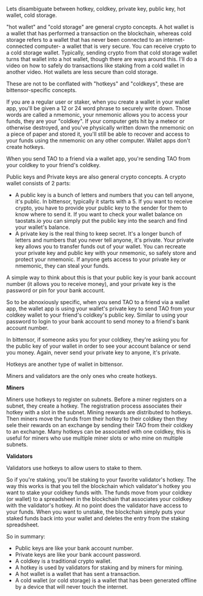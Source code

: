 Lets disambiguate between hotkey, coldkey, private key, public key, hot wallet, cold storage.

"hot wallet" and "cold storage" are general crypto concepts.  A hot wallet is a wallet that has performed a transaction on the blockchain, whereas cold storage refers to a wallet that has never been connected to an internet-connected computer- a wallet that is very secure.  You can receive crypto to a cold storage wallet.  Typically, sending crypto from that cold storage wallet turns that wallet into a hot wallet, though there are ways around this.  I'll do a video on how to safely do transactions like staking from a cold wallet in another video.  Hot wallets are less secure than cold storage.

These are not to be conflated with "hotkeys" and "coldkeys", these are bittensor-specific concepts.

If you are a regular user or staker, when you create a wallet in your wallet app, you'll be given a 12 or 24 word phrase to securely write down.  Those words are called a nmemonic, your nmemonic allows you to access your funds, they are your "coldkey".  If your computer gets hit by a meteor or otherwise destroyed, and you've physically written down the nmemonic on a piece of paper and stored it, you'll still be able to recover and access to your funds using the nmemonic on any other computer.  Wallet apps don't create hotkeys.

When you send TAO to a friend via a wallet app, you're sending TAO from your coldkey to your friend's coldkey.

Public keys and Private keys are also general crypto concepts.  A crypto wallet consists of 2 parts:
* A public key is a bunch of letters and numbers that you can tell anyone, it's public.  In bittensor, typically it starts with a 5.  If you want to receive crypto, you have to provide your public key to the sender for them to know where to send it.  If you want to check your wallet balance on taostats.io you can simply put the public key into the search and find your wallet's balance.
* A private key is the real thing to keep secret.  It's a longer bunch of letters and numbers that you never tell anyone, it's private.  Your private key allows you to transfer funds out of your wallet.  You can recreate your private key and public key with your nmemonic, so safely store and protect your nmemonic.  If anyone gets access to your private key or nmemonic, they can steal your funds.

A simple way to think about this is that your public key is your bank account number (it allows you to receive money), and your private key is the password or pin for your bank account.

So to be abnoxiously specific, when you send TAO to a friend via a wallet app, the wallet app is using your wallet's private key to send TAO from your coldkey wallet to your friend's coldkey's public key.  Similar to using your password to login to your bank account to send money to a friend's bank account number.

In bittensor, if someone asks you for your coldkey, they're asking you for the public key of your wallet in order to see your account balance or send you money.  Again, never send your private key to anyone, it's private.

Hotkeys are another type of wallet in bittensor.

Miners and validators are the only ones who create hotkeys.

**Miners**

Miners use hotkeys to register on subnets.  Before a miner registers on a subnet, they create a hotkey.  The registration process associates their hotkey with a slot in the subnet.  Mining rewards are distributed to hotkeys.  Then miners move the funds from their hotkey to their coldkey then they sele their rewards on an exchange by sending their TAO from their coldkey to an exchange.  Many hotkeys can be associated with one coldkey, this is useful for miners who use multiple miner slots or who mine on multiple subnets.

**Validators**

Validators use hotkeys to allow users to stake to them.

So if you're staking, you'll be staking to your favorite validator's hotkey.  The way this works is that you tell the blockchain which validator's hotkey you want to stake your coldkey funds with.  The funds move from your coldkey (or wallet) to a spreadsheet in the blockchain that associates your coldkey with the validator's hotkey.  At no point does the validator have access to your funds.  When you want to unstake, the blockchain simply puts your staked funds back into your wallet and deletes the entry from the staking spreadsheet.

So in summary:
* Public keys are like your bank account number.
* Private keys are like your bank account password.
* A coldkey is a traditional crypto wallet.
* A hotkey is used by validators for staking and by miners for mining.
* A hot wallet is a wallet that has sent a transaction.
* A cold wallet (or cold storage) is a wallet that has been generated offline by a device that will never touch the internet.
